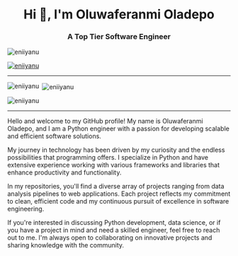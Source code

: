 <h1 align="center">Hi 👋, I'm Oluwaferanmi Oladepo</h1>
<h3 align="center">A Top Tier Software Engineer</h3>

<p align="left"> <img src="https://komarev.com/ghpvc/?username=eniiyanu&label=Profile%20views&color=0e75b6&style=flat" alt="eniiyanu" /> </p>

<p align="left"> <a href="https://github.com/ryo-ma/github-profile-trophy"><img src="https://github-profile-trophy.vercel.app/?username=eniiyanu&theme=onedark" alt="eniiyanu" /></a> </p>

---

<p><img align="left" src="https://github-readme-stats.vercel.app/api/top-langs?username=eniiyanu&show_icons=true&locale=en&layout=compact&theme=onedark" alt="eniiyanu" /></p>

<p>&nbsp;<img align="center" src="https://github-readme-stats.vercel.app/api?username=eniiyanu&show_icons=true&locale=en&theme=onedark" alt="eniiyanu" /></p>

<p><img align="center" src="https://github-readme-streak-stats.herokuapp.com/?user=eniiyanu&theme=onedark" alt="eniiyanu" /></p>

---

Hello and welcome to my GitHub profile! My name is Oluwaferanmi Oladepo, and I am a Python engineer with a passion for developing scalable and efficient software solutions.

My journey in technology has been driven by my curiosity and the endless possibilities that programming offers. I specialize in Python and have extensive experience working with various frameworks and libraries that enhance productivity and functionality.

In my repositories, you'll find a diverse array of projects ranging from data analysis pipelines to web applications. Each project reflects my commitment to clean, efficient code and my continuous pursuit of excellence in software engineering.

If you're interested in discussing Python development, data science, or if you have a project in mind and need a skilled engineer, feel free to reach out to me. I'm always open to collaborating on innovative projects and sharing knowledge with the community.

